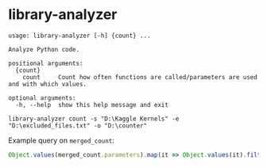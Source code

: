 # library-analyzer

```text
usage: library-analyzer [-h] {count} ...

Analyze Python code.

positional arguments:
  {count}
    count     Count how often functions are called/parameters are used and with which values.

optional arguments:
  -h, --help  show this help message and exit
```

```shell
library-analyzer count -s "D:\Kaggle Kernels" -e "D:\excluded_files.txt" -o "D:\counter"
```

Example query on `merged_count`:
```js
Object.values(merged_count.parameters).map(it => Object.values(it).filter(value => value < 1000).length).reduce((a, b) => a + b, 0)
```
